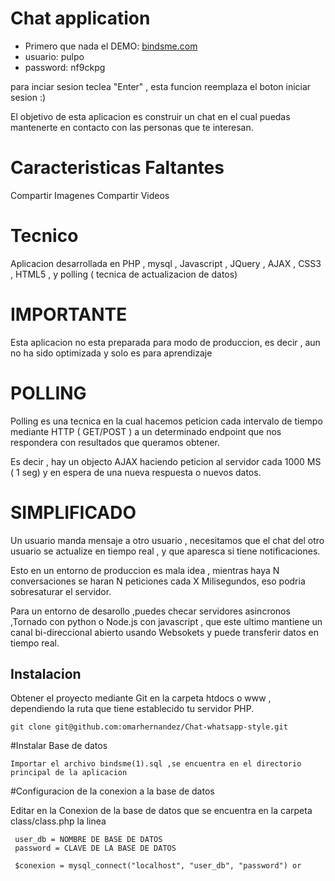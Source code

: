 Chat application
================

* Primero que nada el DEMO: [bindsme.com](http://bindsme.com/)
* usuario: pulpo
* password: nf9ckpg

para inciar sesion teclea "Enter" , esta funcion reemplaza el boton iniciar sesion :)

El objetivo de esta aplicacion es construir un chat en el cual puedas mantenerte en  contacto con las personas que te interesan.

Caracteristicas Faltantes
=========================

Compartir Imagenes
Compartir Videos


Tecnico
=======

Aplicacion desarrollada en PHP , mysql , Javascript , JQuery  , AJAX , CSS3 , HTML5 , y polling ( tecnica de actualizacion de datos)

IMPORTANTE
=========

Esta aplicacion no esta preparada para modo de produccion, es decir , aun no ha sido optimizada y solo es para aprendizaje


POLLING
=======

Polling es una tecnica en la cual hacemos peticion cada intervalo de tiempo mediante HTTP ( GET/POST ) a un determinado endpoint que nos
respondera con resultados que queramos obtener.

Es decir , hay un objecto AJAX haciendo peticion al servidor cada 1000 MS ( 1 seg) y en espera de una nueva respuesta o 
nuevos datos.


SIMPLIFICADO
============
Un usuario manda mensaje a otro usuario , necesitamos que el chat del otro usuario se actualize en tiempo real , y que 
aparesca si tiene notificaciones. 

Esto en un entorno de produccion es mala idea , mientras haya N conversaciones se haran N peticiones cada X Milisegundos,
eso podria sobresaturar el servidor.

Para un entorno de desarollo ,puedes checar servidores asincronos ,Tornado con python o Node.js con javascript , que este ultimo
mantiene un canal bi-direccional abierto usando Websokets y puede transferir datos en tiempo real.

 

## Instalacion

Obtener el proyecto mediante Git en la carpeta htdocs o www , dependiendo la ruta 
que tiene establecido tu servidor PHP.

```
git clone git@github.com:omarhernandez/Chat-whatsapp-style.git

```

#Instalar Base de datos

```
Importar el archivo bindsme(1).sql ,se encuentra en el directorio principal de la aplicacion

```

#Configuracion de la conexion a la base de datos

Editar en la Conexion de la base de datos que se encuentra en la carpeta class/class.php la linea

```
 user_db = NOMBRE DE BASE DE DATOS
 password = CLAVE DE LA BASE DE DATOS

 $conexion = mysql_connect("localhost", "user_db", "password") or
 
```
 






